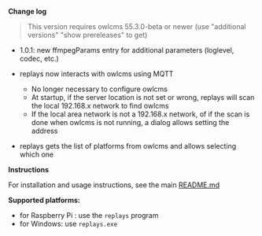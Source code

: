 **Change log**

> This version requires owlcms 55.3.0-beta or newer (use "additional versions" "show prereleases" to get)

- 1.0.1: new ffmpegParams entry for additional parameters (loglevel, codec, etc.)

- replays now interacts with owlcms using MQTT
  - No longer necessary to configure owlcms
  - At startup, if the server location is not set or wrong, replays will scan the local 192.168.x network to find owlcms
  - If the local area network is not a 192.168.x network, of if the scan is done when owlcms is not running, a dialog
    allows setting the address
- replays gets the list of platforms from owlcms and allows selecting which one

**Instructions**

For installation and usage instructions, see the main [README.md](https://github.com/owlcms/replays/blob/main/README.md) 

**Supported platforms:**

- for Raspberry Pi : use the `replays` program
- for Windows: use `replays.exe`
